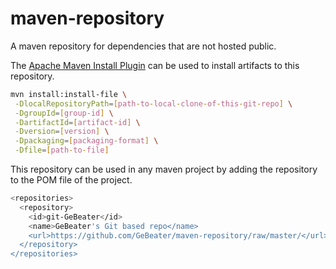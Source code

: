 maven-repository
================

A maven repository for dependencies that are not hosted public.

The [Apache Maven Install Plugin](http://maven.apache.org/plugins/maven-install-plugin/usage.html) can be used to
install artifacts to this repository. 

```bash
mvn install:install-file \
 -DlocalRepositoryPath=[path-to-local-clone-of-this-git-repo] \
 -DgroupId=[group-id] \
 -DartifactId=[artifact-id] \
 -Dversion=[version] \
 -Dpackaging=[packaging-format] \
 -Dfile=[path-to-file]
```

This repository can be used in any maven project by adding the repository to the POM file of the project.

```bash
<repositories>
  <repository>
    <id>git-GeBeater</id>
    <name>GeBeater's Git based repo</name>
    <url>https://github.com/GeBeater/maven-repository/raw/master/</url>
  </repository>
</repositories>
```
